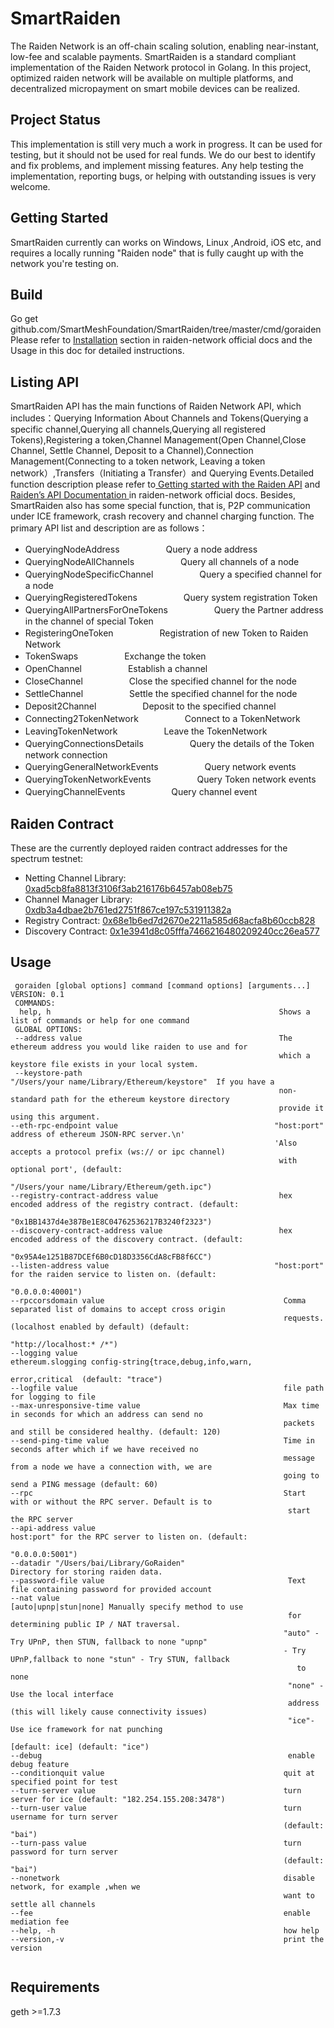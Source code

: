 # SmartRaiden 
   The Raiden Network is an off-chain scaling solution, enabling near-instant, low-fee and scalable payments. SmartRaiden is a standard compliant implementation of the Raiden Network protocol in Golang. In this project, optimized raiden network will be available on multiple platforms, and decentralized micropayment on smart mobile devices can be realized.

## Project Status 
   This implementation is still very much a work in progress. It can be used for testing, but it should not be used for real funds. We do our best to identify and fix problems, and implement missing features. Any help testing the implementation, reporting bugs, or helping with outstanding issues is very welcome.
## Getting Started
   SmartRaiden currently can works on Windows, Linux ,Android, iOS  etc, and requires a locally running "Raiden node" that is fully caught up with the network you're testing on.

## Build
  Go get github.com/SmartMeshFoundation/SmartRaiden/tree/master/cmd/goraiden
Please refer to [Installation](http://raiden-network.readthedocs.io/en/stable/overview_and_guide.html) section in raiden-network official docs and the Usage in this doc for detailed instructions.
## Listing API
  SmartRaiden API has the main functions of Raiden Network API, which includes：Querying Information About Channels and Tokens(Querying a specific channel,Querying all channels,Querying all registered Tokens),Registering a token,Channel Management(Open Channel,Close Channel, Settle Channel, Deposit to a Channel),Connection Management(Connecting to a token network, Leaving a token network）,Transfers（Initiating a Transfer）and Querying Events.Detailed function description please refer to[ Getting started with the Raiden API](http://raiden-network.readthedocs.io/en/stable/api_walkthrough.html) and [Raiden’s API Documentation ](http://raiden-network.readthedocs.io/en/stable/rest_api.html) in raiden-network official docs. Besides, SmartRaiden also has some special function, that is, P2P communication under ICE framework, crash recovery and channel charging function. The primary API list and description are as follows：
* QueryingNodeAddress　　　　                 　Query a node address
* QueryingNodeAllChannels　　　　　             Query all channels of a node
* QueryingNodeSpecificChannel　　　　         　Query a specified channel for a node
* QueryingRegisteredTokens　　　　            　Query system registration Token
* QueryingAllPartnersForOneTokens　　　　　     Query the Partner address in the channel of special Token
* RegisteringOneToken　　　　                 　Registration of new Token to Raiden Network
* TokenSwaps　　　　　                          Exchange the token
* OpenChannel　　　　                         　Establish a channel
* CloseChannel　　　　                        　Close the specified channel for the node
* SettleChannel　　　　　                       Settle the specified channel for the node
* Deposit2Channel　　　　                     　Deposit to the specified channel
* Connecting2TokenNetwork　　　　             　Connect to a TokenNetwork
* LeavingTokenNetwork　　　　                 　Leave the TokenNetwork
* QueryingConnectionsDetails　　　　　          Query the details of the Token network connection 
* QueryingGeneralNetworkEvents　　　　　        Query network events
* QueryingTokenNetworkEvents　　　　          　Query Token network events
* QueryingChannelEvents　　　　　               Query channel event
## Raiden Contract
These are the currently deployed raiden contract addresses for the spectrum testnet:
* Netting Channel Library: [0xad5cb8fa8813f3106f3ab216176b6457ab08eb75](https://ropsten.etherscan.io/address/0xad5cb8fa8813f3106f3ab216176b6457ab08eb75#code)
* Channel Manager Library: [0xdb3a4dbae2b761ed2751f867ce197c531911382a](https://ropsten.etherscan.io/address/0xdb3a4dbae2b761ed2751f867ce197c531911382a#code)
* Registry Contract: [0x68e1b6ed7d2670e2211a585d68acfa8b60ccb828](https://ropsten.etherscan.io/address/0x68e1b6ed7d2670e2211a585d68acfa8b60ccb828#code)
* Discovery Contract: [0x1e3941d8c05fffa7466216480209240cc26ea577](https://ropsten.etherscan.io/address/0x1e3941d8c05fffa7466216480209240cc26ea577#code)

## Usage

```                                                                                                                                                    
 goraiden [global options] command [command options] [arguments...]
VERSION: 0.1
 COMMANDS:
  help, h                                                   Shows a list of commands or help for one command
 GLOBAL OPTIONS:
 --address value                                            The ethereum address you would like raiden to use and for
                                                            which a keystore file exists in your local system.
 --keystore-path                                           "/Users/your name/Library/Ethereum/keystore"  If you have a 
                                                            non-standard path for the ethereum keystore directory 
                                                            provide it using this argument.
--eth-rpc-endpoint value                                   "host:port" address of ethereum JSON-RPC server.\n'
                                                           'Also accepts a protocol prefix (ws:// or ipc channel)
                                                            with optional port', (default: 
                                                            "/Users/your name/Library/Ethereum/geth.ipc")
--registry-contract-address value                           hex encoded address of the registry contract. (default:
                                                            "0x1BB1437d4e387Be1E8C04762536217B3240f2323")
--discovery-contract-address value                          hex encoded address of the discovery contract. (default: 
                                                            "0x95A4e1251B87DCEf6B0cD18D3356CdA8cFB8f6CC")
--listen-address value                                     "host:port" for the raiden service to listen on. (default:
                                                            "0.0.0.0:40001")
--rpccorsdomain value                                        Comma separated list of domains to accept cross origin
                                                             requests. (localhost enabled by default) (default: 
                                                            "http://localhost:* /*")
--logging value                                              ethereum.slogging config-string{trace,debug,info,warn,
                                                             error,critical  (default: "trace")
--logfile value                                              file path for logging to file
--max-unresponsive-time value                                Max time in seconds for which an address can send no
                                                             packets and still be considered healthy. (default: 120)
--send-ping-time value                                       Time in seconds after which if we have received no 
                                                             message from a node we have a connection with, we are 
                                                             going to send a PING message (default: 60)
--rpc                                                        Start with or without the RPC server. Default is to
                                                              start the RPC server
--api-address value                                          host:port" for the RPC server to listen on. (default: 
                                                             "0.0.0.0:5001")
--datadir "/Users/bai/Library/GoRaiden"                       Directory for storing raiden data.
--password-file value                                         Text file containing password for provided account
--nat value                                                   [auto|upnp|stun|none] Manually specify method to use 
                                                              for determining public IP / NAT traversal.
                                                             "auto" - Try UPnP, then STUN, fallback to none "upnp"
                                                             - Try UPnP,fallback to none "stun" - Try STUN, fallback 
                                                                to none
                                                              "none" - Use the local interface
                                                              address (this will likely cause connectivity issues)
                                                              "ice"- Use ice framework for nat punching
                                                              [default: ice] (default: "ice")
--debug                                                       enable debug feature
--conditionquit value                                        quit at specified point for test
--turn-server value                                          turn server for ice (default: "182.254.155.208:3478")
--turn-user value                                            turn username for turn server 
                                                             (default: "bai")  
--turn-pass value                                            turn password for turn server 
                                                             (default: "bai")
--nonetwork                                                  disable network, for example ,when we 
                                                             want to settle all channels
--fee                                                        enable mediation fee
--help, -h                                                   how help
--version,-v                                                 print the version
                                                                                                                                                                                                                                     
```

## Requirements

geth >=1.7.3
